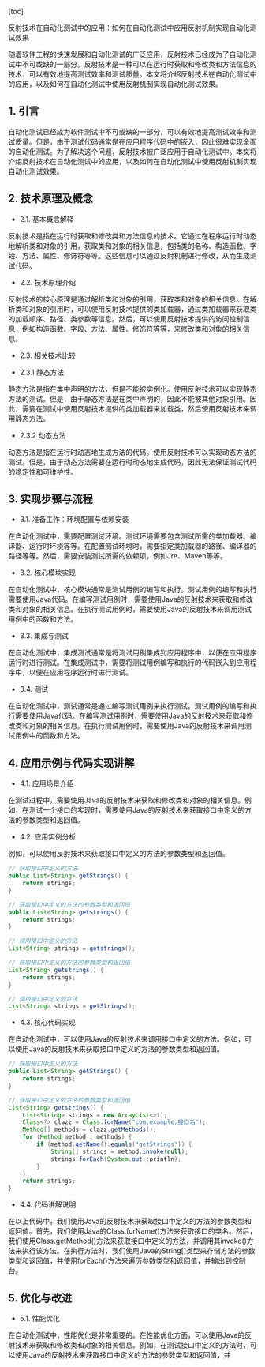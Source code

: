 
[toc]                    
                
                
反射技术在自动化测试中的应用：如何在自动化测试中应用反射机制实现自动化测试效果

随着软件工程的快速发展和自动化测试的广泛应用，反射技术已经成为了自动化测试中不可或缺的一部分。反射技术是一种可以在运行时获取和修改类和方法信息的技术，可以有效地提高测试效率和测试质量。本文将介绍反射技术在自动化测试中的应用，以及如何在自动化测试中使用反射机制实现自动化测试效果。

## 1. 引言

自动化测试已经成为软件测试中不可或缺的一部分，可以有效地提高测试效率和测试质量。但是，由于测试代码通常是在应用程序代码中的嵌入，因此很难实现全面的自动化测试。为了解决这个问题，反射技术被广泛应用于自动化测试中。本文将介绍反射技术在自动化测试中的应用，以及如何在自动化测试中使用反射机制实现自动化测试效果。

## 2. 技术原理及概念

- 2.1. 基本概念解释

反射技术是指在运行时获取和修改类和方法信息的技术。它通过在程序运行时动态地解析类和对象的引用，获取类和对象的相关信息，包括类的名称、构造函数、字段、方法、属性、修饰符等等。这些信息可以通过反射机制进行修改，从而生成测试代码。

- 2.2. 技术原理介绍

反射技术的核心原理是通过解析类和对象的引用，获取类和对象的相关信息。在解析类和对象的引用时，可以使用反射技术提供的类加载器，通过类加载器来获取类的加载顺序、路径、类参数等信息。然后，可以使用反射技术提供的访问控制信息，例如构造函数、字段、方法、属性、修饰符等等，来修改类和对象的相关信息。

- 2.3. 相关技术比较

- 2.3.1 静态方法

静态方法是指在类中声明的方法，但是不能被实例化。使用反射技术可以实现静态方法的测试。但是，由于静态方法是在类中声明的，因此不能被其他对象引用。因此，需要在测试中使用反射技术提供的类加载器来加载类，然后使用反射技术来调用静态方法。

- 2.3.2 动态方法

动态方法是指在运行时动态地生成方法的代码。使用反射技术可以实现动态方法的测试。但是，由于动态方法需要在运行时动态地生成代码，因此无法保证测试代码的稳定性和可维护性。

## 3. 实现步骤与流程

- 3.1. 准备工作：环境配置与依赖安装

在自动化测试中，需要配置测试环境。测试环境需要包含测试所需的类加载器、编译器、运行时环境等等。在配置测试环境时，需要指定类加载器的路径、编译器的路径等等。然后，需要安装测试所需的依赖项，例如Jre、Maven等等。

- 3.2. 核心模块实现

在自动化测试中，核心模块通常是测试用例的编写和执行。测试用例的编写和执行需要使用Java代码。在编写测试用例时，需要使用Java的反射技术来获取和修改类和对象的相关信息。在执行测试用例时，需要使用Java的反射技术来调用测试用例中的函数和方法。

- 3.3. 集成与测试

在自动化测试中，集成测试通常是将测试用例集成到应用程序中，以便在应用程序运行时进行测试。在集成测试中，需要将测试用例编写和执行的代码嵌入到应用程序中，以便在应用程序运行时进行测试。

- 3.4. 测试

在自动化测试中，测试通常是通过编写测试用例来执行测试。测试用例的编写和执行需要使用Java代码。在编写测试用例时，需要使用Java的反射技术来获取和修改类和对象的相关信息。在执行测试用例时，需要使用Java的反射技术来调用测试用例中的函数和方法。

## 4. 应用示例与代码实现讲解

- 4.1. 应用场景介绍

在测试过程中，需要使用Java的反射技术来获取和修改类和对象的相关信息。例如，在测试一个接口的实现时，需要使用Java的反射技术来获取接口中定义的方法的参数类型和返回值。

- 4.2. 应用实例分析

例如，可以使用反射技术来获取接口中定义的方法的参数类型和返回值。
```java
// 获取接口中定义的方法
public List<String> getStrings() {
    return strings;
}

// 获取接口中定义的方法的参数类型和返回值
public List<String> getstrings() {
    return strings;
}

// 调用接口中定义的方法
List<String> strings = getstrings();

// 获取接口中定义的方法的参数类型和返回值
List<String> getstrings() {
    return strings;
}

// 调用接口中定义的方法
List<String> strings = getStrings();
```
- 4.3. 核心代码实现

在自动化测试中，可以使用Java的反射技术来调用接口中定义的方法。例如，可以使用Java的反射技术来获取接口中定义的方法的参数类型和返回值。
```java
// 获取接口中定义的方法
public List<String> getStrings() {
    return strings;
}

// 获取接口中定义的方法的参数类型和返回值
List<String> getstrings() {
    List<String> strings = new ArrayList<>();
    Class<?> clazz = Class.forName("com.example.接口名");
    Method[] methods = clazz.getMethods();
    for (Method method : methods) {
        if (method.getName().equals("getStrings")) {
            String[] strings = method.invoke(null);
            strings.forEach(System.out::println);
        }
    }
    return strings;
}
```
- 4.4. 代码讲解说明

在以上代码中，我们使用Java的反射技术来获取接口中定义的方法的参数类型和返回值。首先，我们使用Java的Class.forName()方法来获取接口的类名。然后，我们使用Class.getMethod()方法来获取接口中定义的方法，并调用其invoke()方法来执行该方法。在执行方法时，我们使用Java的String[]类型来存储方法的参数类型和返回值，并使用forEach()方法来遍历参数类型和返回值，并输出到控制台。

## 5. 优化与改进

- 5.1. 性能优化

在自动化测试中，性能优化是非常重要的。在性能优化方面，可以使用Java的反射技术来获取和修改类和对象的相关信息。例如，在测试接口中定义的方法时，可以使用Java的反射技术来获取接口中定义的方法的参数类型和返回值，并


